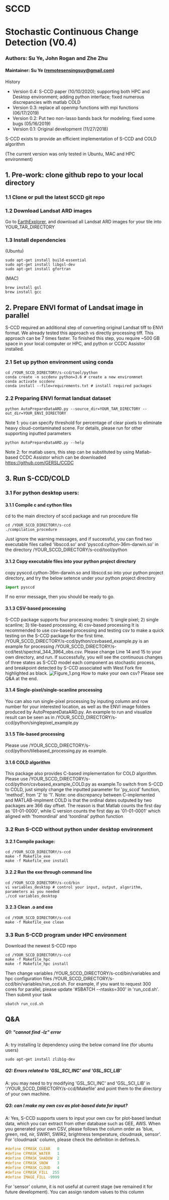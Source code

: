 # SCCD

# Stochastic Continuous Change Detection (V0.4)
### Authors: Su Ye, John Rogan and Zhe Zhu
#### Maintainer: Su Ye (remotesensingsuy@gmail.com)
History
- Version 0.4: S-CCD paper (10/10/2020); supporting both HPC and Desktop environment; adding python interface; fixed numerous discrepancies with matlab COLD
- Version 0.3: replace all openmp functions with mpi functions (06/17/2019)
- Version 0.2: Put two non-lasso bands back for modeling; fixed some bugs (05/16/2019)
- Version 0.1: Original development (11/27/2018)

S-CCD exists to provide an efficient implementation of S-CCD and COLD algorithm 

(The current version was only tested in Ubuntu, MAC and HPC environment)

## 1. Pre-work: clone github repo to your local directory
### 1.1 Clone or pull the latest SCCD git repo 
### 1.2 Download Landsat ARD images 
Go to [EarthExplorer](https://earthexplorer.usgs.gov/), and download all Landsat ARD images for your tile into YOUR_TAR_DIRECTORY  
### 1.3 Install dependencies

(Ubuntu)
```
sudo apt-get install build-essential
sudo apt-get install libgsl-dev
sudo apt-get install gfortran
```
(MAC)
```
brew install gsl
brew install gcc
```

## 2. Prepare ENVI format of Landsat image in parallel 
S-CCD required an additional step of converting original Landsat tiff to ENVI format. We already tested this approach vs directly processing tiff. This approach can be 7 times faster. To finished this step, you require ~500 GB space in your local computer or HPC, and python or CCDC Assistor installed.

### 2.1 Set up python environment using conda
```
cd /YOUR_SCCD_DIRECTORY/s-ccd/tool/python
conda create -n sccdenv python=3.6 # create a new environmnet
conda activate sccdenv
conda install --file=requirements.txt # install required packages
```
### 2.2 Preparing ENVI format landsat dataset
```
python AutoPrepareDataARD.py --source_dir=YOUR_TAR_DIRECTORY --out_dir=YOUR_ENVI_DIRECTORY
```
Note 1: you can specify threshold for percentage of clear pixels to eliminate heavy cloud-contaminated scene. For details, please run for other supporting inputted parameters 
```
python AutoPrepareDataARD.py --help
```
Note 2: for matlab users, this step can be substituted by using Matlab-based CCDC Assistor which can be downloaded https://github.com/GERSL/CCDC

## 3. Run S-CCD/COLD
### 3.1 For python desktop users:
#### 3.1.1 Compile c and cython files
cd to the main directory of sccd package and run procedure file
```
cd /YOUR_SCCD_DIRECTORY/s-ccd
./compilation_procedure 
```
Just ignore the warning messages, and if successful, you can find two executable files called 'libsccd.so' and 'pysccd.cython-36m-darwin.so' in the directory /YOUR_SCCD_DIRECTORY/s-ccd/tool/python

#### 3.1.2 Copy executable files into your python project directory
copy pysccd.cython-36m-darwin.so and libsccd.so into your python project directory, and try the below setence under your python project directory
```python
import pysccd
```
If no error message, then you should be ready to go.
#### 3.1.3 CSV-based processing
S-CCD package supports four processing modes: 1) single pixel; 2) single scanline; 3) tile-based processing; 4) csv-based processing
It is recommended to use csv-based processing and testing csv to make a quick testing on the S-CCD package for the first time. /YOUR_SCCD_DIRECTORY/s-ccd/python/csvbased_example.py is an example for processing /YOUR_SCCD_DIRECTORY/s-ccd/test/spectral_344_3964_obs.csv. Please change Line 14 and 15 to your own directory, and run. If successfully, you will see the continuous changes of three states as S-CCD model each component as stochastic process, and breakpoint detected by S-CCD associated with West Fork fire highlighted as black.
![Figure_1.png](:storage/dfd7c4e3-7510-43c3-b433-3f097feb8d00/4f6791d0.png)
How to make your own csv? Please see Q&A at the end.
#### 3.1.4 Single-pixel/single-scanline processing
You can also run single-pixel processing by inputing column and row number for your interested location, as well as  the ENVI image folders produced by AutoPrepareDataARD.py. An example to run and visualize result can be seen as in /YOUR_SCCD_DIRECTORY/s-ccd/python/singlepixel_example.py
#### 3.1.5 Tile-based processing
Please use /YOUR_SCCD_DIRECTORY/s-ccd/python/tilebased_processing.py as example.

#### 3.1.6 COLD algorithm
This package also provides C-based implementation for COLD algorithm. Please use /YOUR_SCCD_DIRECTORY/s-ccd/python/csvbased_example_COLD.py as example.To switch from S-CCD to COLD, just simply change the inputted parameter for 'py_sccd' function, 'method', from '2' to '1'.
Note: one discrepancy between C-implemented and MATLAB-implment COLD is that the ordinal dates outputed by two packages are 366 day offset. The reason is that Matlab counts the first day as '01-01-0000', while C version counts the first day as '01-01-0001' which aligned with 'fromordinal' and 'toordinal' python function 

### 3.2 Run S-CCD without python under desktop environment
#### 3.2.1 Compile package:
```
cd /YOUR_SCCD_DIRECTORY/s-ccd
make -f Makefile_exe
make -f Makefile_exe install
```

#### 3.2.2 Run the exe through command line
```
cd /YOUR_SCCD_DIRECTORY/s-ccd/bin
vi variables_desktop # control your input, output, algorithm, parameters as you needed
./ccd variables_desktop
```
#### 3.2.3 Clean .o and exe
```
cd /YOUR_SCCD_DIRECTORY/s-ccd
make -f Makefile_exe clean
```
### 3.3 Run S-CCD program under HPC environment
Download the newest S-CCD repo
```
cd /YOUR_SCCD_DIRECTORY/s-ccd
make -f Makefile_hpc
make -f Makefile_hpc install
```
Then change variables /YOUR_SCCD_DIRECTORY/s-ccd/bin/variables and hpc configuration files /YOUR_SCCD_DIRECTORY/s-ccd/bin/variables/run_ccd.sh. For example, if you want to request 300 cores for parallel, please update '#SBATCH --ntasks=300' in 'run_ccd.sh'. Then submit your task 
```
sbatch run_ccd.sh
```

## Q&A
##### Q1: "cannot find -lz" error
A: try installing lz dependency using the below comand line 
(for ubuntu users)
```
sudo apt-get install zlib1g-dev
```
##### Q2: Errors related to 'GSL_SCI_INC' and 'GSL_SCI_LIB' 
A: you may need to try modifying 'GSL_SCI_INC' and 'GSL_SCI_LIB' in '/YOUR_SCCD_DIRECTORY/s-ccd/Makefile' and point them to the directory of your own machine. 

##### Q3: can I make my own csv as plot-based data for input?
A: Yes, S-CCD supports users to input your own csv for plot-based landsat data, which you can extract from other database such as GEE, AWS. 
When you generated your own CSV, please follows the column order as 'blue, green, red, nir, SWIR1, SWIR2, brightness temperature, cloudmask, sensor'. For 'cloudmask' column, please check the definition in defines.h.
```c
#define CFMASK_CLEAR   0
#define CFMASK_WATER   1
#define CFMASK_SHADOW  2
#define CFMASK_SNOW    3
#define CFMASK_CLOUD   4
#define CFMASK_FILL  255
#define IMAGE_FILL -9999
```
For 'sensor' column, it is not useful at current stage (we remained it for future development). You can assign random values to this column  
